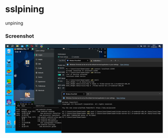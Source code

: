 # sslpining
unpining
### Screenshot
<img src="https://raw.githubusercontent.com/widhisec/SSLPININGtuto/main/2023-08-07%20083357.png"/>
